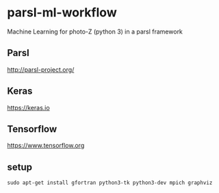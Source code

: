 # parsl-ml-workflow
Machine Learning for photo-Z (python 3) in a parsl framework

## Parsl
http://parsl-project.org/

## Keras
https://keras.io

## Tensorflow
https://www.tensorflow.org

## setup
```sudo apt-get install gfortran python3-tk python3-dev mpich graphviz```
